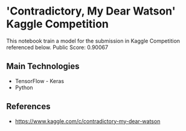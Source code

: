 # 'Contradictory, My Dear Watson' Kaggle Competition
This notebook train a model for the submission in Kaggle Competition referenced below.
Public Score: 0.90067

## Main Technologies
* TensorFlow - Keras
* Python
## References
* https://www.kaggle.com/c/contradictory-my-dear-watson

